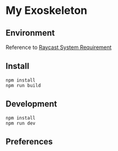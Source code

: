 # My Exoskeleton

## Environment

Reference to [Raycast System Requirement](https://developers.raycast.com/basics/getting-started)

## Install

```shell
npm install 
npm run build
```

## Development

```shell
npm install
npm run dev
```

## Preferences

### 
